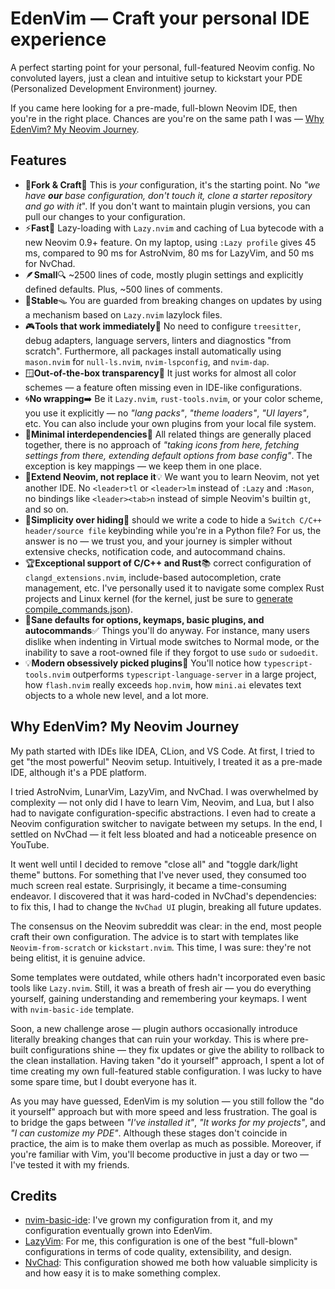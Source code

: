 # EdenVim — Craft your personal IDE experience

A perfect starting point for your personal, full-featured Neovim config. No convoluted layers, just a clean and intuitive setup to kickstart your PDE (Personalized Development Environment) journey.

If you came here looking for a pre-made, full-blown Neovim IDE, then you're in the right place. Chances are you're on the same path I was — [Why EdenVim? My Neovim Journey](#why-edenvim--my-neovim-journey).

## Features
- 🍴**Fork & Craft**🎨 This is *your* configuration, it's the starting point. No *"we have **our** base configuration, don't touch it, clone a starter repository and go with it*". If you don't want to maintain plugin versions, you can pull our changes to your configuration.
- ⚡**Fast**🚀 Lazy-loading with `Lazy.nvim` and caching of Lua bytecode with a new Neovim 0.9+ feature. On my laptop, using `:Lazy profile` gives 45 ms, compared to 90 ms for AstroNvim, 80 ms for LazyVim, and 50 ms for NvChad.
- 🪶**Small**🔍 ~2500 lines of code, mostly plugin settings and explicitly defined defaults. Plus, ~500 lines of comments.
- 🏰**Stable**🪤 You are guarded from breaking changes on updates by using a mechanism based on `Lazy.nvim` lazylock files.
- 🎮**Tools that work immediately**🧰 No need to configure `treesitter`, debug adapters, language servers, linters and diagnostics "from scratch". Furthermore, all packages install automatically using `mason.nvim` for `null-ls.nvim`, `nvim-lspconfig`, and `nvim-dap`.
- 🪟**Out-of-the-box transparency**🌙 It just works for almost all color schemes — a feature often missing even in IDE-like configurations.
- 🌀**No wrapping**➡️ Be it `Lazy.nvim`, `rust-tools.nvim`, or your color scheme, you use it explicitly — no *"lang packs"*, *"theme loaders"*, *"UI layers"*, etc. You can also include your own plugins from your local file system.
- 🧶**Minimal interdependencies**📌 All related things are generally placed together, there is no approach of *"taking icons from here, fetching settings from there, extending default options from base config"*. The exception is key mappings — we keep them in one place.
- 🌱**Extend Neovim, not replace it**💡 We want you to learn Neovim, not yet another IDE. No `<leader>tl` or `<leader>lm` instead of `:Lazy` and `:Mason`, no bindings like `<leader><tab>n` instead of simple Neovim's builtin `gt`, and so on.
- 🦉**Simplicity over hiding**🧮 should we write a code to hide a `Switch C/C++ header/source file` keybinding while you're in a Python file? For us, the answer is no — we trust you, and your journey is simpler without extensive checks, notification code, and autocommand chains.
- 🏆**Exceptional support of C/C++ and Rust**📚 correct configuration of `clangd_extensions.nvim`, include-based autocompletion, crate management, etc. I've personally used it to navigate some complex Rust projects and Linux kernel (for the kernel, just be sure to [generate compile_commands.json](https://github.com/torvalds/linux/blob/master/scripts/clang-tools/gen_compile_commands.py)).
- 📐**Sane defaults for options, keymaps, basic plugins, and autocommands**✅ Things you'll do anyway. For instance, many users dislike when indenting in Virtual mode switches to Normal mode, or the inability to save a root-owned file if they forgot to use `sudo` or `sudoedit`.
- 💡**Modern obsessively picked plugins**🎯 You'll notice how `typescript-tools.nvim` outperforms `typescript-language-server` in a large project, how `flash.nvim` really exceeds `hop.nvim`, how `mini.ai` elevates text objects to a whole new level, and a lot more.

## Why EdenVim? My Neovim Journey
My path started with IDEs like IDEA, CLion, and VS Code. At first, I tried to get "the most powerful" Neovim setup. Intuitively, I treated it as a pre-made IDE, although it's a PDE platform.

I tried AstroNvim, LunarVim, LazyVim, and NvChad. I was overwhelmed by complexity — not only did I have to learn Vim, Neovim, and Lua, but I also had to navigate configuration-specific abstractions. I even had to create a Neovim configuration switcher to navigate between my setups. In the end, I settled on NvChad — it felt less bloated and had a noticeable presence on YouTube.

It went well until I decided to remove "close all" and "toggle dark/light theme" buttons. For something that I've never used, they consumed too much screen real estate. Surprisingly, it became a time-consuming endeavor. I discovered that it was hard-coded in NvChad's dependencies: to fix this, I had to change the `NvChad UI` plugin, breaking all future updates.

The consensus on the Neovim subreddit was clear: in the end, most people craft their own configuration. The advice is to start with templates like `Neovim-from-scratch` or `kickstart.nvim`. This time, I was sure: they're not being elitist, it is genuine advice.

Some templates were outdated, while others hadn't incorporated even basic tools like `Lazy.nvim`. Still, it was a breath of fresh air — you do everything yourself, gaining understanding and remembering your keymaps. I went with `nvim-basic-ide` template.

Soon, a new challenge arose — plugin authors occasionally introduce literally breaking changes that can ruin your workday. This is where pre-built configurations shine — they fix updates or give the ability to rollback to the clean installation. Having taken "do it yourself" approach, I spent a lot of time creating my own full-featured stable configuration. I was lucky to have some spare time, but I doubt everyone has it.

As you may have guessed, EdenVim is my solution — you still follow the "do it yourself" approach but with more speed and less frustration. The goal is to bridge the gaps between *"I've installed it"*, *"It works for my projects"*, and *"I can customize my PDE"*. Although these stages don't coincide in practice, the aim is to make them overlap as much as possible. Moreover, if you're familiar with Vim, you'll become productive in just a day or two — I've tested it with my friends.

## Credits
- [nvim-basic-ide](https://github.com/LunarVim/nvim-basic-ide): I've grown my configuration from it, and my configuration eventually grown into EdenVim.
- [LazyVim](https://github.com/LazyVim/LazyVim): For me, this configuration is one of the best "full-blown" configurations in terms of code quality, extensibility, and design.
- [NvChad](https://github.com/NvChad/NvChad): This configuration showed me both how valuable simplicity is and how easy it is to make something complex.
